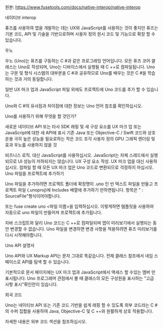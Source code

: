 원본: https://www.fusetools.com/docs/native-interop/native-interop

네이티브 interop

퓨즈를 사용하여 앱을 개발하는 데는 UX와 JavaScript를 사용하는 것이 좋지만 퓨즈는 기본 코드, API 및 기술을 기반으로하며 사용자 정의 원시 코드 및 기능으로 확장 할 수 있습니다.

우노

우노 (Uno)는 퓨즈를 구동하는 C #과 같은 프로그래밍 언어입니다. 모든 퓨즈 코어 클래스는 Uno로 작성되며, Uno는 디바이스에서 실행될 때 C ++로 컴파일됩니다. Uno는 구문 및 형식 시스템의 대부분을 C #과 공유하므로 Uno를 배우는 것은 C #을 학습하는 것과 거의 동일합니다.

일반 UX 마크 업과 JavaScript 파일 외에도 프로젝트에 Uno 코드를 추가 할 수 있습니다.

Uno와 C #의 유사점과 차이점에 대한 정보는 Uno 언어 참조를 확인하십시오.

Uno를 사용하기 위해 무엇을 할 것인가?

새로운 네이티브 API 또는 타사 SDK 래핑 및 새 구성 요소를 UX 마크 업 또는 JavaScript에 대한 새 API에 표시
기존 Java 또는 Objective-C / Swift 코드와 상호 운용
극히 높은 성능을 필요로하는 작은 코드 조각
사용자 정의 GPU 그래픽 렌더링 및 효과
우노를 사용하지 않을 것

비즈니스 로직. 대신 JavaScript를 사용하십시오. JavaScript는 자체 스레드에서 실행되므로 UI ​​성능이 저하되지는 않습니다.
UX 구성 요소 작성. UX 마크 업을 대신 사용하십시오. 컴파일 할 때 모든 UX 마크 업은 Uno 코드로 변환되므로 걱정하지 마십시오.
Uno 파일을 프로젝트에 추가하기

Uno 파일을 추가하려면 프로젝트 폴더에 확장명이 .uno 인 빈 텍스트 파일을 만들고 프로젝트 파일 (.unoproj)에 Includes 배열에 추가하기 만하면됩니다. 항목은 "<filename> : SourceFile"형식이어야합니다.

또는 fuse create uno <파일 이름>을 입력하십시오. 이렇게하면 템플릿을 사용하여 자동으로 uno 파일이 만들어져 프로젝트에 추가됩니다.

자바 스크립트와 달리 Uno 코드는 C ++로 컴파일되며 앱이 미리보기에서 실행되는 동안 변경할 수 없습니다. Uno 파일을 변경하면 변경 사항을 적용하려면 퓨즈 미리보기를 다시 시작해야합니다.

Uno API 설명서

Uno API와 UX Markup API는 문자 그대로 똑같습니다. 전체 클래스 참조에서 네임 스페이스로 API를 탐색 할 수 있습니다.

기본적으로 문서 페이지에는 UX 마크 업과 JavaScript에서 액세스 할 수있는 멤버 만 표시됩니다. Uno 프로그래머 관점에서 볼 때 클래스의 모든 구성원을 표시하는 "고급 사항 표시"확인란이 있습니다.

외국 코드

Uno는 네이티브 API 또는 기존 코드 기반을 쉽게 래핑 할 수 있도록 외부 코드라는 C #의 수퍼 집합을 사용하여 Java, Objective-C 및 C ++와 원활하게 상호 작용합니다.

자세한 내용은 외부 코드 섹션을 참조하십시오.

